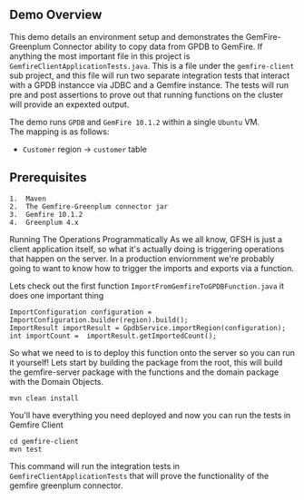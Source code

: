 ## Demo Overview

This demo details an environment setup and demonstrates the
GemFire-Greenplum Connector ability to copy data from GPDB to GemFire.  If anything the most important file in this project is `GemfireClientApplicationTests.java`.  This is a file under the `gemfire-client` sub project, and this file will run two separate integration tests that interact with a GPDB instancce via JDBC and a Gemfire instance.  The tests will run pre and post assertions to prove out that running functions on the cluster will provide an expexted output.  

The demo runs `GPDB` and `GemFire 10.1.2` within a single `Ubuntu` VM.  
The mapping is as follows:

* `Customer` region -> `customer` table

## Prerequisites

	1.	Maven
	2.	The Gemfire-Greenplum connector jar
	3.	Gemfire 10.1.2
	4.	Greenplum 4.x


Running The Operations Programmatically
As we all know, GFSH is just a client application itself, so what it's actually doing is triggering operations that happen on the server.  In a production enviornment we're probably going to want to know how to trigger the imports and exports via a function.

Lets check out the first function `ImportFromGemfireToGPDBFunction.java` it does one important thing
```
ImportConfiguration configuration = ImportConfiguration.builder(region).build();
ImportResult importResult = GpdbService.importRegion(configuration);
int importCount =  importResult.getImportedCount();
```

So what we need to is to deploy this function onto the server so you can run it yourself!  Lets start by building the package from the root, this will build the gemfire-server package with the functions and the domain package with the Domain Objects.
```
mvn clean install
```

You'll have everything you need deployed and now you can run the tests in Gemfire Client
   ```
   cd gemfire-client
   mvn test
   ```
This command will run the integration tests in `GemfireClientApplicationTests` that will prove the functionality of the gemfire greenplum connector.  
